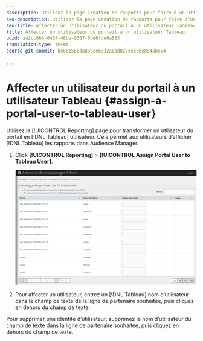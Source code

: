 ```yaml
---
description: Utilisez la page Création de rapports pour faire d’un utilisateur du portail un utilisateur Tableau. Cela permet aux utilisateurs d’afficher les rapports Tableau dans Audience Manager.
seo-description: Utilisez la page Création de rapports pour faire d’un utilisateur du portail un utilisateur Tableau. Cela permet aux utilisateurs d’afficher les rapports Tableau dans Audience Manager.
seo-title: Affecter un utilisateur du portail à un utilisateur Tableau
title: Affecter un utilisateur du portail à un utilisateur Tableau
uuid: aa2cc6b5-6467-48ba-9367-0be6fde6a883
translation-type: tm+mt
source-git-commit: be661580da839ce6332a0ad827dec08e854abe54

---
```



# Affecter un utilisateur du portail à un utilisateur Tableau {#assign-a-portal-user-to-tableau-user}

<!-- t_tabeau.xml -->

Utilisez la [!UICONTROL Reporting] page pour transformer un utilisateur du portail en [!DNL Tableau] utilisateur. Cela permet aux utilisateurs d’afficher [!DNL Tableau] les rapports dans Audience Manager.

1. Click **[!UICONTROL Reporting]** &gt; **[!UICONTROL Assign Portal User to Tableau User]**.

   ![](assets/tableau.png)

1. Pour affecter un utilisateur, entrez un [!DNL Tableau] nom d’utilisateur dans le champ de texte de la ligne de partenaire souhaitée, puis cliquez en dehors du champ de texte.

Pour supprimer une identité d’utilisateur, supprimez le nom d’utilisateur du champ de texte dans la ligne de partenaire souhaitée, puis cliquez en dehors du champ de texte.

